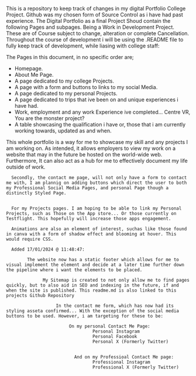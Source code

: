This is a repository to keep track of changes in my digital Portfolio College Project. Github was my chosen form of Source Control as i have had past experience. The Digital Portfolio as a final Project Shoud contain the following Pages and subpages. Being a Work in Development Project. These are of Course subject to change, alteration or complete Cancellation. Throughout the course of development i will be using the .README file to fully keep track of development, while liasing with college staff:

The Pages in this document, in no specific order are;

- Homepage.
- About Me Page.
- A page dedicated to my college Projects.
- A page with a form and buttons to links to my social Media.
- A page dedicated to my personal Projects.
- A page dedicated to trips that ive been on and unique experiences i have had.
- Work, employment and any work Experience ive completed... Centre VR, You are the monster project?
- A table showcasing the qualification i have or, those that i am currently working towards, updated as and when.

This whole portfolio is a way for me to showcase my skill and any projects I am working on. As intended, it allows employers to view my work on a website that may in the future be hosted on the world-wide web. Furthermore, It can also act as a hub for me to effectively document my life outside of work.

      Secondly, the contact me page, will not only have a form to contact me with, I am plannig on adding buttons which direct the user to both my Professional Social Media Pages, and personal Page though a distinctly Styled Page.


      For my Projects pages. I am hoping to be able to link my Personal Projects, such as Those on the App store... Or those currently on Testflight. This hopefully will increase those apps engagement.

      Animations are also an element of interest, suchas like those found in canva with a form of shadow effect and blooming at hover. This would require CSS.

      Added 17/01/2024 @ 11:48:47:

            The website now has a static footer which allows for me to visual implement the element and decide at a later time further down the pipeline where i want the elements to be placed.     

                  My Sitemap is created to not only allow me to find pages quickly, but to also aid in SEO and indexing in the future, if and when the site is published. This readme.md is also linked to this projects Github Repository 

                       In the contact me form, which has now had its styling asseta confirmed... With the exception of the social media buttons to be used. However, i am targeting for these to be:

                            On my personal Contact Me Page:
                                     Personal Instagram
                                     Personal Facebook
                                     Personal X (Formerly Twitter)

                        
                              And on my Professioal Contact Me page:
                                     Professional Instagram
                                     Professional X (Formerly Twitter)
                                    
